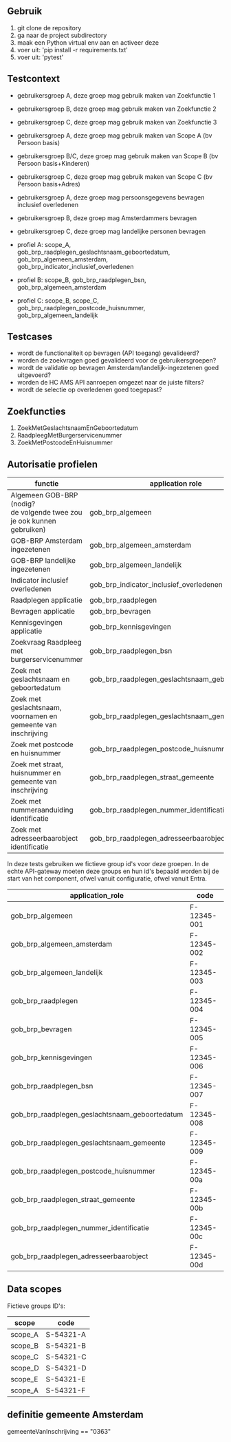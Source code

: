 ## Gebruik

1. git clone de repository
2. ga naar de project subdirectory
3. maak een Python virtual env aan en activeer deze
4. voer uit: 'pip install -r requirements.txt'
5. voer uit: 'pytest'


## Testcontext

- gebruikersgroep A, deze groep mag gebruik maken van Zoekfunctie 1
- gebruikersgroep B, deze groep mag gebruik maken van Zoekfunctie 2
- gebruikersgroep C, deze groep mag gebruik maken van Zoekfunctie 3
- gebruikersgroep A, deze groep mag gebruik maken van Scope A (bv Persoon basis)
- gebruikersgroep B/C, deze groep mag gebruik maken van Scope B (bv Persoon basis+Kinderen)
- gebruikersgroep C, deze groep mag gebruik maken van Scope C (bv Persoon basis+Adres)
- gebruikersgroep A, deze groep mag persoonsgegevens bevragen inclusief overledenen
- gebruikersgroep B, deze groep mag Amsterdammers bevragen
- gebruikersgroep C, deze groep mag landelijke personen bevragen

- profiel A: scope_A, gob_brp_raadplegen_geslachtsnaam_geboortedatum, gob_brp_algemeen_amsterdam, gob_brp_indicator_inclusief_overledenen 
- profiel B: scope_B, gob_brp_raadplegen_bsn, gob_brp_algemeen_amsterdam
- profiel C: scope_B, scope_C, gob_brp_raadplegen_postcode_huisnummer, gob_brp_algemeen_landelijk


## Testcases

- wordt de functionaliteit op bevragen (API toegang) gevalideerd?
- worden de zoekvragen goed gevalideerd voor de gebruikersgroepen?
- wordt de validatie op bevragen Amsterdam/landelijk-ingezetenen goed uitgevoerd?
- worden de HC AMS API aanroepen omgezet naar de juiste filters?
- wordt de selectie op overledenen goed toegepast?


## Zoekfuncties

1. ZoekMetGeslachtsnaamEnGeboortedatum
2. RaadpleegMetBurgerservicenummer
3. ZoekMetPostcodeEnHuisnummer


## Autorisatie profielen

| functie                                                                   | application role                               |
| ------------------------------------------------------------------------- | ---------------------------------------------- |
| Algemeen GOB-BRP (nodig?<br>de volgende twee zou je ook kunnen gebruiken) | gob_brp_algemeen                               |
| GOB-BRP Amsterdam ingezetenen                                             | gob_brp_algemeen_amsterdam                     |
| GOB-BRP landelijke ingezetenen                                            | gob_brp_algemeen_landelijk                     |
| Indicator inclusief overledenen                                           | gob_brp_indicator_inclusief_overledenen        |
| Raadplegen applicatie                                                     | gob_brp_raadplegen                             |
| Bevragen applicatie                                                       | gob_brp_bevragen                               |
| Kennisgevingen applicatie                                                 | gob_brp_kennisgevingen                         |
| Zoekvraag Raadpleeg met burgerservicenummer                               | gob_brp_raadplegen_bsn                         |
| Zoek met geslachtsnaam en geboortedatum                                   | gob_brp_raadplegen_geslachtsnaam_geboortedatum |
| Zoek met geslachtsnaam, voornamen en gemeente van inschrijving            | gob_brp_raadplegen_geslachtsnaam_gemeente      |
| Zoek met postcode en huisnummer                                           | gob_brp_raadplegen_postcode_huisnummer         |
| Zoek met straat, huisnummer en gemeente van inschrijving                  | gob_brp_raadplegen_straat_gemeente             |
| Zoek met nummeraanduiding identificatie                                   | gob_brp_raadplegen_nummer_identificatie        |
| Zoek met adresseerbaarobject identificatie                                | gob_brp_raadplegen_adresseerbaarobject         |

In deze tests gebruiken we fictieve group id's voor deze groepen. In de echte API-gateway moeten deze groups en hun id's bepaald worden bij de start van het component, ofwel vanuit configuratie, ofwel vanuit Entra.



| application_role                               | code        |
| ---------------------------------------------- | ----------- |
| gob_brp_algemeen                               | F-12345-001 |
| gob_brp_algemeen_amsterdam                     | F-12345-002 |
| gob_brp_algemeen_landelijk                     | F-12345-003 |
| gob_brp_raadplegen                             | F-12345-004 |
| gob_brp_bevragen                               | F-12345-005 |
| gob_brp_kennisgevingen                         | F-12345-006 |
| gob_brp_raadplegen_bsn                         | F-12345-007 |
| gob_brp_raadplegen_geslachtsnaam_geboortedatum | F-12345-008 |
| gob_brp_raadplegen_geslachtsnaam_gemeente      | F-12345-009 |
| gob_brp_raadplegen_postcode_huisnummer         | F-12345-00a |
| gob_brp_raadplegen_straat_gemeente             | F-12345-00b |
| gob_brp_raadplegen_nummer_identificatie        | F-12345-00c |
| gob_brp_raadplegen_adresseerbaarobject         | F-12345-00d |


## Data scopes

Fictieve groups ID's:

| scope   | code      |
| ------- | --------- |
| scope_A | S-54321-A |
| scope_B | S-54321-B |
| scope_C | S-54321-C |
| scope_D | S-54321-D |
| scope_E | S-54321-E |
| scope_A | S-54321-F |


## definitie gemeente Amsterdam

gemeenteVanInschrijving == "0363"
